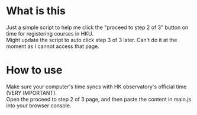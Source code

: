 # What is this
Just a simple script to help me click the "proceed to step 2 of 3" button on time for registering courses in HKU. <br>
Might update the script to auto click step 3 of 3 later. Can't do it at the moment as I cannot access that page.
# How to use
Make sure your computer's time syncs with HK observatory's official time (VERY IMPORTANT). <br>
Open the proceed to step 2 of 3 page, and then paste the content in main.js into your browser console.
